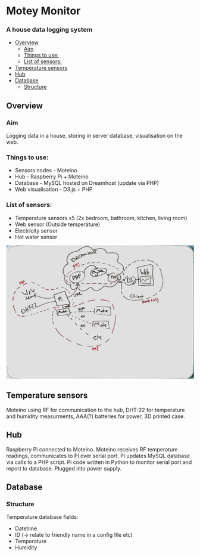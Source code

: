 # Motey Monitor
### A house data logging system

<!-- MarkdownTOC depth=3 -->

- [Overview](#overview)
    - [Aim](#aim)
    - [Things to use:](#things-to-use)
    - [List of sensors:](#list-of-sensors)
- [Temperature sensors](#temperature-sensors)
- [Hub](#hub)
- [Database](#database)
    - [Structure](#structure)

<!-- /MarkdownTOC -->

## Overview

### Aim
Logging data in a house, storing in server database, visualisation on the web. 

### Things to use:

- Sensors nodes - Moteino
- Hub - Raspberry Pi + Moteino
- Database - MySQL hosted on Dreamhost (update via PHP)
- Web visualisation - D3.js + PHP

### List of sensors:

- Temperature sensors x5 (2x bedroom, bathroom, kitchen, living room)
- Web sensor (Outside temperature)
- Electricity sensor
- Hot water sensor

![Overview plan](/Images/monitor_plan.png)

## Temperature sensors

Moteino using RF for communication to the hub, DHT-22 for temperature and humidity measurments, AAA(?) batteries for power, 3D printed case.

## Hub

Raspberry Pi connected to Moteino. Moteino receives RF temperature readings, communicates to Pi over serial port. Pi updates MySQL database via calls to a PHP script. Pi code written in Python to monitor serial port and report to database. Plugged into power supply.

## Database

### Structure

Temperature database fields:

- Datetime
- ID (-> relate to friendly name in a config file etc)
- Temperature
- Humidity